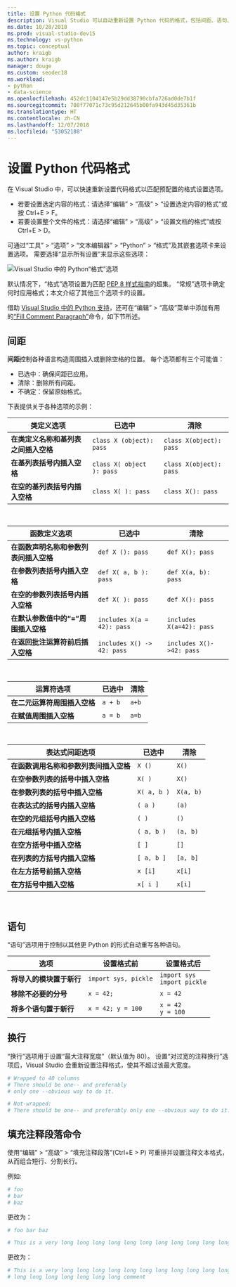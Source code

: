 ```yaml
---
title: 设置 Python 代码格式
description: Visual Studio 可以自动重新设置 Python 代码的格式，包括间距、语句、换行和注释。
ms.date: 10/28/2018
ms.prod: visual-studio-dev15
ms.technology: vs-python
ms.topic: conceptual
author: kraigb
ms.author: kraigb
manager: douge
ms.custom: seodec18
ms.workload:
- python
- data-science
ms.openlocfilehash: 452dc1104147e5b29dd38790cbfa726ad0de7b1f
ms.sourcegitcommit: 708f77071c73c95d212645b00fa943d45d35361b
ms.translationtype: HT
ms.contentlocale: zh-CN
ms.lasthandoff: 12/07/2018
ms.locfileid: "53052188"
---
```

# <a name="format-python-code"></a>设置 Python 代码格式

在 Visual Studio 中，可以快速重新设置代码格式以匹配预配置的格式设置选项。

- 若要设置选定内容的格式：请选择“编辑” > “高级” > “设置选定内容的格式”或按 Ctrl+E > F。
- 若要设置整个文件的格式：请选择“编辑” > “高级” > “设置文档的格式”或按 Ctrl+E > D。

可通过“工具” > “选项” > “文本编辑器” > “Python” > “格式”及其嵌套选项卡来设置选项。 需要选择“显示所有设置”来显示这些选项：

![Visual Studio 中的 Python“格式”选项](media/options-editor-formatting.png)

默认情况下，“格式”选项设置为匹配 [PEP 8 样式指南](https://www.python.org/dev/peps/pep-0008/)的超集。 “常规”选项卡确定何时应用格式；本文介绍了其他三个选项卡的设置。

借助 [Visual Studio 中的 Python 支持](installing-python-support-in-visual-studio.md)，还可在“编辑” > “高级”菜单中添加有用的[“Fill Comment Paragraph”](#fill-comment-paragraph-command)命令，如下节所述。

## <a name="spacing"></a>间距

**间距**控制各种语言构造周围插入或删除空格的位置。 每个选项都有三个可能值：

- 已选中：确保间距已应用。
- 清除：删除所有间距。
- 不确定：保留原始格式。

下表提供关于各种选项的示例：

| 类定义选项 | 已选中 | 清除 |
| --- | --- | --- | 
| **在类定义名称和基列表之间插入空格** | `class X (object): pass` | `class X(object): pass` | 
| **在基列表括号内插入空格** | `class X( object ): pass` | `class X(object): pass` |
| **在空的基列表括号内插入空格** | `class X( ): pass` | `class X(): pass` |

<br/>

| 函数定义选项 | 已选中 | 清除 |
| --- | --- | --- |
| **在函数声明名称和参数列表间插入空格** | `def X (): pass` | `def X(): pass` | 
| **在参数列表括号内插入空格** | `def X( a, b ): pass` | `def X(a, b): pass` |
| **在空的参数列表括号内插入空格** | `def X( ): pass` | `def X(): pass` |
| **在默认参数值中的“=”周围插入空格** | `includes X(a = 42): pass` | `includes X(a=42): pass` |
| **在返回批注运算符前后插入空格** | `includes X() -> 42: pass` | `includes X()->42: pass` |

<br/>

| 运算符选项 | 已选中 | 清除 |
| --- | --- | --- |
| **在二元运算符周围插入空格** | `a + b` | `a+b` |
| **在赋值周围插入空格** | `a = b` | `a=b` |

<br/>

| 表达式间距选项 | 已选中 | 清除 |
| --- | --- | --- |
| **在函数调用名称和参数列表间插入空格** | `X ()` | `X()` |
| **在空参数列表的括号中插入空格** | `X( )` | `X()` |
| **在参数列表的括号中插入空格** | `X( a, b )` | `X(a, b)` |
| **在表达式的括号内插入空格** | `( a )` | `(a)` |
| **在空的元组括号内插入空格** | `( )` | `()` |
| **在元组括号内插入空格** | `( a, b )` | `(a, b)` |
| **在空方括号中插入空格** | `[ ]` | `[]` |
| **在列表的方括号内插入空格** | `[ a, b ]` | `[a, b]` |
| **在左方括号前插入空格** | `x [i]` | `x[i]` |
| **在方括号中插入空格** | `x[ i ]` | `x[i]` |

<br/>

## <a name="statements"></a>语句

“语句”选项用于控制以其他更 Python 的形式自动重写各种语句。

| 选项 | 设置格式前 | 设置格式后 |
| --- | --- | --- |
| **将导入的模块置于新行** | `import sys, pickle` | `import sys`<br/>`import pickle` |
| **移除不必要的分号** | `x = 42;` | `x = 42` |
| **将多个语句置于新行** | `x = 42; y = 100` | `x = 42`<br/>`y = 100` |

## <a name="wrapping"></a>换行

“换行”选项用于设置“最大注释宽度”（默认值为 80）。 设置“对过宽的注释换行”选项后，Visual Studio 会重新设置注释格式，使其不超过该最大宽度。

```python
# Wrapped to 40 columns
# There should be one-- and preferably
# only one --obvious way to do it.
```

```python
# Not-wrapped:
# There should be one-- and preferably only one --obvious way to do it.
```

## <a name="fill-comment-paragraph-command"></a>填充注释段落命令

使用“编辑” > “高级” > “填充注释段落”(Ctrl+E > P) 可重排并设置注释文本格式，从而组合短行、分割长行。

例如:

```python
# foo
# bar
# baz
```

更改为：

```python
# foo bar baz
```

```python
# This is a very long long long long long long long long long long long long long long long long long long long comment
```

更改为：

```python
# This is a very long long long long long long long long long long long long
# long long long long long long long comment
```
